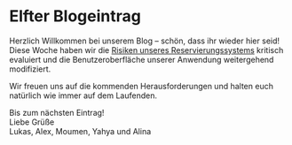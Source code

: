 # Elfter Blogeintrag 

Herzlich Willkommen bei unserem Blog – schön, dass ihr wieder hier seid! 
Diese Woche haben wir die [Risiken unseres Reservierungssystems](https://github.com/AlinaBoess/SoftwareEngineeringProjektTINF23B5/blob/main/documentation/RMMM_Risiken_Restaurantprojekt.xlsx) kritisch evaluiert und die Benutzeroberfläche unserer Anwendung weitergehend modifiziert.

Wir freuen uns auf die kommenden Herausforderungen und halten euch natürlich wie immer auf dem Laufenden. 

Bis zum nächsten Eintrag!  
Liebe Grüße  
Lukas, Alex, Moumen, Yahya und Alina